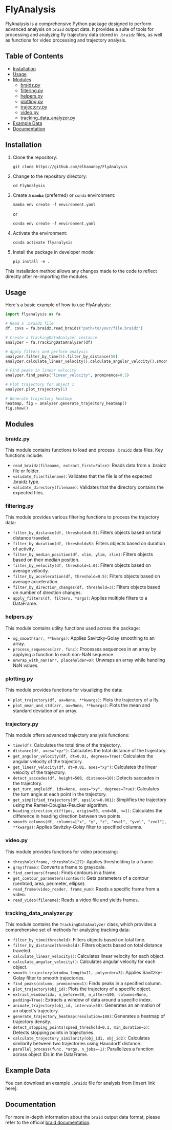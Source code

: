 # FlyAnalysis

FlyAnalysis is a comprehensive Python package designed to perform advanced analysis on `braid` output data. It provides a suite of tools for processing and analyzing fly trajectory data stored in `.braidz` files, as well as functions for video processing and trajectory analysis.

## Table of Contents
- [Installation](#installation)
- [Usage](#usage)
- [Modules](#modules)
  - [braidz.py](#braidzpy)
  - [filtering.py](#filteringpy)
  - [helpers.py](#helperspy)
  - [plotting.py](#plottingpy)
  - [trajectory.py](#trajectorypy)
  - [video.py](#videopy)
  - [tracking_data_analyzer.py](#tracking_data_analyzerpy)
- [Example Data](#example-data)
- [Documentation](#documentation)

## Installation

1. Clone the repository:
   ```
   git clone https://github.com/elhananby/FlyAnalysis
   ```

2. Change to the repository directory:
   ```
   cd FlyAnalysis
   ```

3. Create a **`mamba`** (preferred) or `conda` environment:
   ```
   mamba env create -f environment.yaml
   ```
   or
   ```
   conda env create -f environment.yaml
   ```

4. Activate the environment:
   ```
   conda activate flyanalysis
   ```

5. Install the package in developer mode:
   ```
   pip install -e .
   ```

This installation method allows any changes made to the code to reflect directly after re-importing the modules.

## Usage

Here's a basic example of how to use FlyAnalysis:

```python
import flyanalysis as fa

# Read a .braidz file
df, csvs = fa.braidz.read_braidz("path/to/your/file.braidz")

# Create a TrackingDataAnalyzer instance
analyzer = fa.TrackingDataAnalyzer(df)

# Apply filters and perform analysis
analyzer.filter_by_time(5).filter_by_distance(50)
analyzer.calculate_linear_velocity().calculate_angular_velocity().smooth_trajectory()

# Find peaks in linear velocity
analyzer.find_peaks("linear_velocity", prominence=0.5)

# Plot trajectory for object 1
analyzer.plot_trajectory(1)

# Generate trajectory heatmap
heatmap, fig = analyzer.generate_trajectory_heatmap()
fig.show()
```

## Modules

### braidz.py

This module contains functions to load and process `.braidz` data files. Key functions include:

- `read_braidz(filename, extract_first=False)`: Reads data from a .braidz file or folder.
- `validate_file(filename)`: Validates that the file is of the expected .braidz type.
- `validate_directory(filename)`: Validates that the directory contains the expected files.

### filtering.py

This module provides various filtering functions to process the trajectory data:

- `filter_by_distance(df, threshold=0.5)`: Filters objects based on total distance traveled.
- `filter_by_duration(df, threshold=5)`: Filters objects based on duration of activity.
- `filter_by_median_position(df, xlim, ylim, zlim)`: Filters objects based on their median position.
- `filter_by_velocity(df, threshold=1.0)`: Filters objects based on average velocity.
- `filter_by_acceleration(df, threshold=0.5)`: Filters objects based on average acceleration.
- `filter_by_direction_changes(df, threshold=3)`: Filters objects based on number of direction changes.
- `apply_filters(df, filters, *args)`: Applies multiple filters to a DataFrame.

### helpers.py

This module contains utility functions used across the package:

- `sg_smooth(arr, **kwargs)`: Applies Savitzky-Golay smoothing to an array.
- `process_sequences(arr, func)`: Processes sequences in an array by applying a function to each non-NaN sequence.
- `unwrap_with_nan(arr, placeholder=0)`: Unwraps an array while handling NaN values.

### plotting.py

This module provides functions for visualizing the data:

- `plot_trajectory(df, ax=None, **kwargs)`: Plots the trajectory of a fly.
- `plot_mean_and_std(arr, ax=None, **kwargs)`: Plots the mean and standard deviation of an array.

### trajectory.py

This module offers advanced trajectory analysis functions:

- `time(df)`: Calculates the total time of the trajectory.
- `distance(df, axes="xyz")`: Calculates the total distance of the trajectory.
- `get_angular_velocity(df, dt=0.01, degrees=True)`: Calculates the angular velocity of the trajectory.
- `get_linear_velocity(df, dt=0.01, axes="xy")`: Calculates the linear velocity of the trajectory.
- `detect_saccades(df, height=500, distance=10)`: Detects saccades in the trajectory.
- `get_turn_angle(df, idx=None, axes="xy", degrees=True)`: Calculates the turn angle at each point in the trajectory.
- `get_simplified_trajectory(df, epsilon=0.001)`: Simplifies the trajectory using the Ramer-Douglas-Peucker algorithm.
- `heading_direction_diff(pos, origin=50, end=80, n=1)`: Calculates the difference in heading direction between two points.
- `smooth_columns(df, columns=["x", "y", "z", "xvel", "yvel", "zvel"], **kwargs)`: Applies Savitzky-Golay filter to specified columns.

### video.py

This module provides functions for video processing:

- `threshold(frame, threshold=127)`: Applies thresholding to a frame.
- `gray(frame)`: Converts a frame to grayscale.
- `find_contours(frame)`: Finds contours in a frame.
- `get_contour_parameters(contour)`: Gets parameters of a contour (centroid, area, perimeter, ellipse).
- `read_frame(video_reader, frame_num)`: Reads a specific frame from a video.
- `read_video(filename)`: Reads a video file and yields frames.

### tracking_data_analyzer.py

This module contains the `TrackingDataAnalyzer` class, which provides a comprehensive set of methods for analyzing tracking data:

- `filter_by_time(threshold)`: Filters objects based on total time.
- `filter_by_distance(threshold)`: Filters objects based on total distance traveled.
- `calculate_linear_velocity()`: Calculates linear velocity for each object.
- `calculate_angular_velocity()`: Calculates angular velocity for each object.
- `smooth_trajectory(window_length=11, polyorder=3)`: Applies Savitzky-Golay filter to smooth trajectories.
- `find_peaks(column, prominence=1)`: Finds peaks in a specified column.
- `plot_trajectory(obj_id)`: Plots the trajectory of a specific object.
- `extract_window(idx, n_before=50, n_after=100, columns=None, padding=True)`: Extracts a window of data around a specific index.
- `animate_trajectory(obj_id, interval=50)`: Generates an animation of an object's trajectory.
- `generate_trajectory_heatmap(resolution=100)`: Generates a heatmap of trajectory density.
- `detect_stopping_points(speed_threshold=0.1, min_duration=5)`: Detects stopping points in trajectories.
- `calculate_trajectory_similarity(obj_id1, obj_id2)`: Calculates similarity between two trajectories using Hausdorff distance.
- `parallel_process(func, *args, n_jobs=-1)`: Parallelizes a function across object IDs in the DataFrame.

## Example Data

You can download an example `.braidz` file for analysis from [insert link here].

## Documentation

For more in-depth information about the `braid` output data format, please refer to the official [braid documentation](https://strawlab.github.io/strand-braid/braidz-files.html).